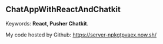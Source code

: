 ## ChatAppWithReactAndChatkit

Keywords: **React, Pusher Chatkit**.

My code hosted by Github: https://server-npkgtpvaex.now.sh/
